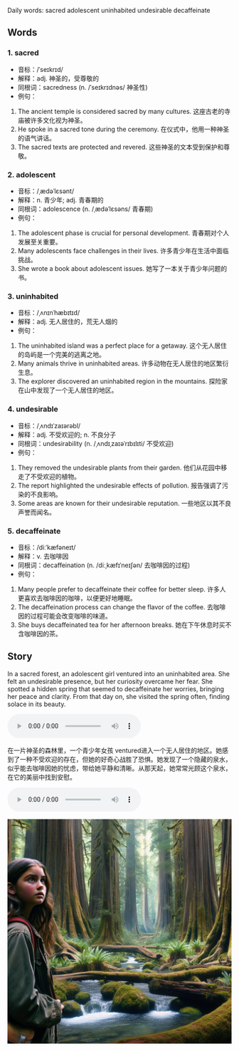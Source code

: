 Daily words: sacred adolescent uninhabited undesirable decaffeinate

## Words
### 1. sacred
- 音标：/ˈseɪkrɪd/ <span style="cursor: pointer;" onclick="document.getElementById('audio-player-1').play()"><i class="fas fa-volume-up"></i></span>
<audio id="audio-player-1" src="audios/words/sacred.mp3" style="display:none;"></audio>
- 解释：adj. 神圣的，受尊敬的
- 同根词：sacredness (n. /ˈseɪkrɪdnəs/ 神圣性)
- 例句：
1. The ancient temple is considered sacred by many cultures. 
这座古老的寺庙被许多文化视为神圣。 
2. He spoke in a sacred tone during the ceremony. 
在仪式中，他用一种神圣的语气讲话。 
3. The sacred texts are protected and revered. 
这些神圣的文本受到保护和尊敬。

### 2. adolescent
- 音标：/ˌædəˈlɛsənt/ <span style="cursor: pointer;" onclick="document.getElementById('audio-player-2').play()"><i class="fas fa-volume-up"></i></span>
<audio id="audio-player-2" src="audios/words/adolescent.mp3" style="display:none;"></audio>
- 解释：n. 青少年; adj. 青春期的
- 同根词：adolescence (n. /ˌædəˈlɛsəns/ 青春期)
- 例句：
1. The adolescent phase is crucial for personal development. 
青春期对个人发展至关重要。 
2. Many adolescents face challenges in their lives. 
许多青少年在生活中面临挑战。 
3. She wrote a book about adolescent issues. 
她写了一本关于青少年问题的书。

### 3. uninhabited
- 音标：/ˌʌnɪnˈhæbɪtɪd/ <span style="cursor: pointer;" onclick="document.getElementById('audio-player-3').play()"><i class="fas fa-volume-up"></i></span>
<audio id="audio-player-3" src="audios/words/uninhabited.mp3" style="display:none;"></audio>
- 解释：adj. 无人居住的，荒无人烟的
- 例句：
1. The uninhabited island was a perfect place for a getaway. 
这个无人居住的岛屿是一个完美的逃离之地。 
2. Many animals thrive in uninhabited areas. 
许多动物在无人居住的地区繁衍生息。 
3. The explorer discovered an uninhabited region in the mountains. 
探险家在山中发现了一个无人居住的地区。

### 4. undesirable
- 音标：/ˌʌndɪˈzaɪərəbl/ <span style="cursor: pointer;" onclick="document.getElementById('audio-player-4').play()"><i class="fas fa-volume-up"></i></span>
<audio id="audio-player-4" src="audios/words/undesirable.mp3" style="display:none;"></audio>
- 解释：adj. 不受欢迎的; n. 不良分子
- 同根词：undesirability (n. /ˌʌndɪˌzaɪəˈrɪbɪlɪti/ 不受欢迎)
- 例句：
1. They removed the undesirable plants from their garden. 
他们从花园中移走了不受欢迎的植物。 
2. The report highlighted the undesirable effects of pollution. 
报告强调了污染的不良影响。 
3. Some areas are known for their undesirable reputation. 
一些地区以其不良声誉而闻名。

### 5. decaffeinate
- 音标：/diːˈkæfəneɪt/ <span style="cursor: pointer;" onclick="document.getElementById('audio-player-5').play()"><i class="fas fa-volume-up"></i></span>
<audio id="audio-player-5" src="audios/words/decaffeinate.mp3" style="display:none;"></audio>
- 解释：v. 去咖啡因
- 同根词：decaffeination (n. /diːˌkæfɪˈneɪʃən/ 去咖啡因的过程)
- 例句：
1. Many people prefer to decaffeinate their coffee for better sleep. 
许多人更喜欢去咖啡因的咖啡，以便更好地睡眠。 
2. The decaffeination process can change the flavor of the coffee. 
去咖啡因的过程可能会改变咖啡的味道。 
3. She buys decaffeinated tea for her afternoon breaks. 
她在下午休息时买不含咖啡因的茶。

## Story
In a sacred forest, an adolescent girl ventured into an uninhabited area. She felt an undesirable presence, but her curiosity overcame her fear. She spotted a hidden spring that seemed to decaffeinate her worries, bringing her peace and clarity. From that day on, she visited the spring often, finding solace in its beauty.

<audio controls>
  <source src="./audios/story/2024-08-24-english.mp3" type="audio/mpeg">
  你的浏览器不支持音频元素。
</audio>
  

在一片神圣的森林里，一个青少年女孩 ventured进入一个无人居住的地区。她感到了一种不受欢迎的存在，但她的好奇心战胜了恐惧。她发现了一个隐藏的泉水，似乎能去咖啡因她的忧虑，带给她平静和清晰。从那天起，她常常光顾这个泉水，在它的美丽中找到安慰。

<audio controls>
  <source src="./audios/story/2024-08-24-chinese.mp3" type="audio/mpeg">
  你的浏览器不支持音频元素。
</audio>
  

![story](./images/2024-08-24.png)

